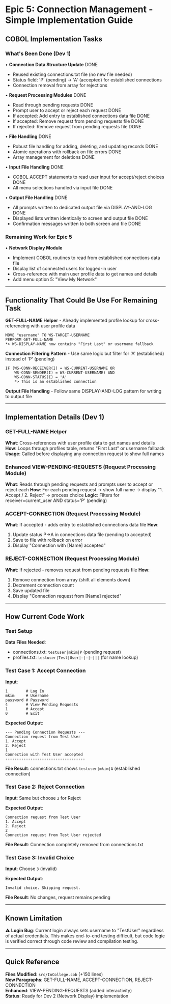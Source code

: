 # Epic 5: Connection Management - Simple Implementation Guide

## COBOL Implementation Tasks

### What's Been Done (Dev 1)

• **Connection Data Structure Update** DONE
  - Reused existing connections.txt file (no new file needed)
  - Status field: 'P' (pending) → 'A' (accepted) for established connections
  - Connection removal from array for rejections

• **Request Processing Modules** DONE
  - Read through pending requests DONE
  - Prompt user to accept or reject each request DONE
  - If accepted: Add entry to established connections data file DONE
  - If accepted: Remove request from pending requests file DONE
  - If rejected: Remove request from pending requests file DONE

• **File Handling** DONE
  - Robust file handling for adding, deleting, and updating records DONE
  - Atomic operations with rollback on file errors DONE
  - Array management for deletions DONE

• **Input File Handling** DONE
  - COBOL ACCEPT statements to read user input for accept/reject choices DONE
  - All menu selections handled via input file DONE

• **Output File Handling** DONE
  - All prompts written to dedicated output file via DISPLAY-AND-LOG DONE
  - Displayed lists written identically to screen and output file DONE
  - Confirmation messages written to both screen and file DONE

### Remaining Work for Epic 5

• **Network Display Module**
  - Implement COBOL routines to read from established connections data file
  - Display list of connected users for logged-in user
  - Cross-reference with main user profile data to get names and details
  - Add menu option 5: "View My Network"

---

## Functionality That Could Be Use For Remaining Task

**GET-FULL-NAME Helper** - Already implemented profile lookup for cross-referencing with user profile data
```cobol
MOVE "username" TO WS-TARGET-USERNAME
PERFORM GET-FULL-NAME
*> WS-DISPLAY-NAME now contains "First Last" or username fallback
```

**Connection Filtering Pattern** - Use same logic but filter for 'A' (established) instead of 'P' (pending)
```cobol
IF (WS-CONN-RECEIVER(I) = WS-CURRENT-USERNAME OR 
    WS-CONN-SENDER(I) = WS-CURRENT-USERNAME) AND
    WS-CONN-STATUS(I) = 'A'
    *> This is an established connection
```

**Output File Handling** - Follow same DISPLAY-AND-LOG pattern for writing to output file

---

## Implementation Details (Dev 1)

### GET-FULL-NAME Helper
**What**: Cross-references with user profile data to get names and details
**How**: Loops through profiles table, returns "First Last" or username fallback
**Usage**: Called before displaying any connection request to show full names

### Enhanced VIEW-PENDING-REQUESTS (Request Processing Module)
**What**: Reads through pending requests and prompts user to accept or reject each
**How**: For each pending request → show full name → display "1. Accept / 2. Reject" → process choice
**Logic**: Filters for receiver=current_user AND status='P' (pending)

### ACCEPT-CONNECTION (Request Processing Module)
**What**: If accepted - adds entry to established connections data file
**How**: 
1. Update status P→A in connections data file (pending to accepted)
2. Save to file with rollback on error
3. Display "Connection with [Name] accepted"

### REJECT-CONNECTION (Request Processing Module)
**What**: If rejected - removes request from pending requests file
**How**:
1. Remove connection from array (shift all elements down)
2. Decrement connection count  
3. Save updated file
4. Display "Connection request from [Name] rejected"

---

## How Current Code Work

### Test Setup
**Data Files Needed**:
- connections.txt: `testuser|mkim|P` (pending request)  
- profiles.txt: `testuser|Test|User|—|—|—|||` (for name lookup)

### Test Case 1: Accept Connection
**Input**:
```
1        # Log In
mkim     # Username
password # Password  
4        # View Pending Requests
1        # Accept
0        # Exit
```

**Expected Output**:
```
--- Pending Connection Requests ---
Connection request from Test User
1. Accept
2. Reject
1
Connection with Test User accepted
-----------------------------------
```

**File Result**: connections.txt shows `testuser|mkim|A` (established connection)

### Test Case 2: Reject Connection
**Input**: Same but choose `2` for Reject

**Expected Output**:
```
Connection request from Test User
1. Accept
2. Reject
2
Connection request from Test User rejected
```

**File Result**: Connection completely removed from connections.txt

### Test Case 3: Invalid Choice
**Input**: Choose `3` (invalid)

**Expected Output**:
```
Invalid choice. Skipping request.
```

**File Result**: No changes, request remains pending

---

## Known Limitation

⚠️ **Login Bug**: Current login always sets username to "TestUser" regardless of actual credentials. This makes end-to-end testing difficult, but code logic is verified correct through code review and compilation testing.

---

## Quick Reference

**Files Modified**: `src/InCollege.cob` (+150 lines)  
**New Paragraphs**: GET-FULL-NAME, ACCEPT-CONNECTION, REJECT-CONNECTION  
**Enhanced**: VIEW-PENDING-REQUESTS (added interactivity)  
**Status**: Ready for Dev 2 (Network Display) implementation
